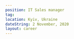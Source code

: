 ```yaml
---
position: IT Sales manager
tag: 
location: Kyiv, Ukraine
dateString: 2 November, 2020
layout: career
---
```

